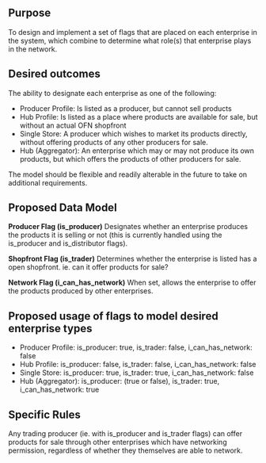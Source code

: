 ## Purpose
To design and implement a set of flags that are placed on each enterprise in the system, which combine to determine what role(s) that enterprise plays in the network.

## Desired outcomes
The ability to designate each enterprise as one of the following:
* Producer Profile: Is listed as a producer, but cannot sell products
* Hub Profile: Is listed as a place where products are available for sale, but without an actual OFN shopfront
* Single Store: A producer which wishes to market its products directly, without offering products of any other producers for sale.
* Hub (Aggregator): An enterprise which may or may not produce its own products, but which offers the products of other producers for sale.

The model should be flexible and readily alterable in the future to take on additional requirements.

## Proposed Data Model
**Producer Flag (is_producer)**
Designates whether an enterprise produces the products it is selling or not (this is currently handled using the is_producer and is_distributor flags).

**Shopfront Flag (is_trader)**
Determines whether the enterprise is listed has a open shopfront. ie. can it offer products for sale?

**Network Flag (i_can_has_network)**
When set, allows the enterprise to offer the products produced by other enterprises.


## Proposed usage of flags to model desired enterprise types
* Producer Profile: is_producer: true, is_trader: false, i_can_has_network: false
* Hub Profile: is_producer: false, is_trader: false, i_can_has_network: false
* Single Store: is_producer: true, is_trader: true, i_can_has_network: false
* Hub (Aggregator): is_producer: (true or false), is_trader: true, i_can_has_network: true

## Specific Rules
Any trading producer (ie. with is_producer and is_trader flags) can offer products for sale through other enterprises which have networking permission, regardless of whether they themselves are able to network.
 